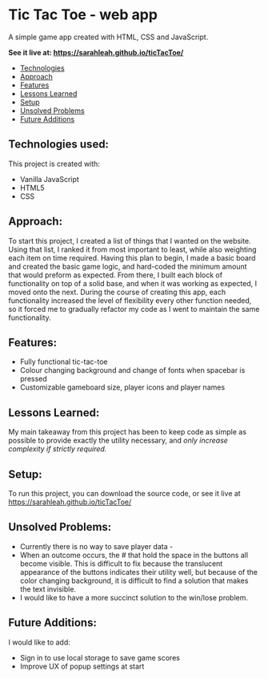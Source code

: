 Tic Tac Toe - web app
=====================
A simple game app created with HTML, CSS and JavaScript.

**See it live at: https://sarahleah.github.io/ticTacToe/**

* [Technologies](#technologies-used)
* [Approach](#approach)
* [Features](#features)
* [Lessons Learned](#lessons-learned)
* [Setup](#setup)
* [Unsolved Problems](#unsolved-problems)
* [Future Additions](#future-additions)

Technologies used:
--------------------

This project is created with: 
* Vanilla JavaScript
* HTML5
* CSS

Approach: 
----------

To start this project, I created a list of things that I wanted on the website. Using that list, I ranked it from most important to least, while also weighting each item on time required. 
Having this plan to begin, I made a basic board and created the basic game logic, and hard-coded the minimum amount that would preform as expected. From there, I built each block of functionality on top of a solid base, and when it was working as expected, I moved onto the next. 
During the course of creating this app, each functionality increased the level of flexibility every other function needed, so it forced me to gradually refactor my code as I went to maintain the same functionality. 

Features: 
----------------

- Fully functional tic-tac-toe
- Colour changing background and change of fonts when spacebar is pressed
- Customizable gameboard size, player icons and player names

Lessons Learned: 
-----------------

My main takeaway from this project has been to keep code as simple as possible to provide exactly the utility necessary, and *only increase complexity if strictly required.*

Setup:
---------

To run this project, you can download the source code, or see it live at https://sarahleah.github.io/ticTacToe/ 

Unsolved Problems:
-------------------

- Currently there is no way to save player data -
- When an outcome occurs, the # that hold the space in the buttons all become visible. This is difficult to fix because the translucent appearance of the buttons indicates their utility well, but because of the color changing background, it is difficult to find a solution that makes the text invisible.
- I would like to have a more succinct solution to the win/lose problem. 

Future Additions: 
-------------------

I would like to add: 
- Sign in to use local storage to save game scores
- Improve UX of popup settings at start




